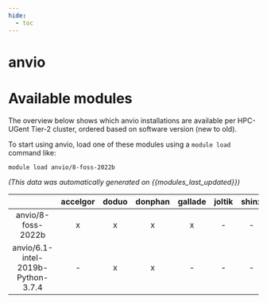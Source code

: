 ```yaml
---
hide:
  - toc
---
```


anvio
=====

# Available modules


The overview below shows which anvio installations are available per HPC-UGent Tier-2 cluster, ordered based on software version (new to old).

To start using anvio, load one of these modules using a `module load` command like:

```shell
module load anvio/8-foss-2022b
```

*(This data was automatically generated on {{modules_last_updated}})*  

| |accelgor|doduo|donphan|gallade|joltik|shinx|skitty|
| :---: | :---: | :---: | :---: | :---: | :---: | :---: | :---: |
|anvio/8-foss-2022b|x|x|x|x|-|-|-|
|anvio/6.1-intel-2019b-Python-3.7.4|-|x|x|-|-|-|-|
